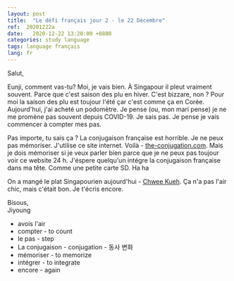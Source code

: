```yaml
---
layout: post
title:  "Le défi français jour 2 - le 22 Décembre"
ref:  20201222a
date:   2020-12-22 13:20:00 +0800
categories: study language
tags: language français
lang: fr
---
```


Salut, 

Eunji, comment vas-tu? Moi, je vais bien. À Singapour il pleut vraiment souvent. Parce que c'est saison des plu en hiver. C'est bizzare, non ? Pour moi la saison des plu est toujour l'été çar c'est comme ça en Corée. Aujourd'hui, j'ai acheté un podomètre. Je pense (ou, mon mari pense) je ne me promène pas souvent depuis COVID-19. Je sais pas. Je pense je vais commencer à compter mes pas. 

Pas importe, tu sais ça ? La conjugaison française est horrible. Je ne peux pas mémoriser. J'utilise ce site internet. Voilà - [the-conjugation.com](https://www.the-conjugation.com/french/verb/penser.php).  Mais je dois mémoriser si je veux parler bien parce que je ne peux pas toujour voir ce website 24 h. J'éspere quelqu'un intégre la conjugaison française dans ma tête. Comme une petite carte SD. Ha ha

On a mangé le plat Singapourien aujourd'hui - [Chwee Kueh](https://en.wikipedia.org/wiki/Chwee_kueh). Ça n'a pas l'air chic, mais c'était bon. Je t'écris encore.

Bisous,<br/>
Jiyoung


* avois l'air
* compter - to count
* le pas - step
* La conjugaison - conjugation - 동사 변화
* mémoriser - to memorize
* intégrer - to integrate
* encore - again